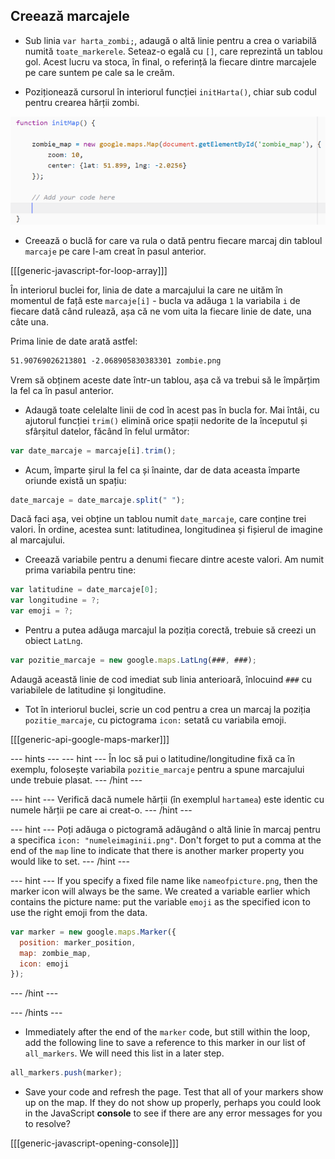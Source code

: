 ## Creează marcajele

+ Sub linia `var harta_zombi;`, adaugă o altă linie pentru a crea o variabilă numită `toate_markerele`. Seteaz-o egală cu `[]`, care reprezintă un tablou gol. Acest lucru va stoca, în final, o referință la fiecare dintre marcajele pe care suntem pe cale sa le creăm.

+ Poziționează cursorul în interiorul funcției `initHarta()`, chiar sub codul pentru crearea hărții zombi.

![Add marker code here](images/add-marker-code.png)

+ Creează o buclă for care va rula o dată pentru fiecare marcaj din tabloul `marcaje` pe care l-am creat în pasul anterior.

[[[generic-javascript-for-loop-array]]]

În interiorul buclei for, linia de date a marcajului la care ne uităm în momentul de față este `marcaje[i]` - bucla va adăuga `1` la variabila `i` de fiecare dată când rulează, așa că ne vom uita la fiecare linie de date, una câte una.

Prima linie de date arată astfel:

```html
51.90769026213801 -2.068905830383301 zombie.png
```

Vrem să obținem aceste date într-un tablou, așa că va trebui să le împărțim la fel ca în pasul anterior.

+ Adaugă toate celelalte linii de cod în acest pas în bucla for. Mai întâi, cu ajutorul funcției `trim()` elimină orice spații nedorite de la începutul și sfârșitul datelor, făcând în felul următor:

```JavaScript
var date_marcaje = marcaje[i].trim();
```

+ Acum, împarte șirul la fel ca și înainte, dar de data aceasta împarte oriunde există un spațiu:

```JavaScript
date_marcaje = date_marcaje.split(" ");
```

Dacă faci așa, vei obține un tablou numit `date_marcaje`, care conține trei valori. În ordine, acestea sunt: latitudinea, longitudinea și fișierul de imagine al marcajului.

+ Creează variabile pentru a denumi fiecare dintre aceste valori. Am numit prima variabila pentru tine:

```JavaScript
var latitudine = date_marcaje[0];
var longitudine = ?;
var emoji = ?;
```

+ Pentru a putea adăuga marcajul la poziția corectă, trebuie să creezi un obiect `LatLng`.

```JavaScript
var pozitie_marcaje = new google.maps.LatLng(###, ###);
```

Adaugă această linie de cod imediat sub linia anterioară, înlocuind `###` cu variabilele de latitudine și longitudine.

+ Tot în interiorul buclei, scrie un cod pentru a crea un marcaj la poziția `pozitie_marcaje`, cu pictograma `icon:` setată cu variabila emoji.

[[[generic-api-google-maps-marker]]]

\--- hints \--- \--- hint \--- În loc să pui o latitudine/longitudine fixă ca în exemplu, folosește variabila `pozitie_marcaje` pentru a spune marcajului unde trebuie plasat. \--- /hint \---

\--- hint \--- Verifică dacă numele hărții (în exemplul `hartamea`) este identic cu numele hărții pe care ai creat-o. \--- /hint \---

\--- hint \--- Poți adăuga o pictogramă adăugând o altă linie în marcaj pentru a specifica `icon: "numeleimaginii.png"`. Don't forget to put a comma at the end of the `map` line to indicate that there is another marker property you would like to set. \--- /hint \---

\--- hint \--- If you specify a fixed file name like `nameofpicture.png`, then the marker icon will always be the same. We created a variable earlier which contains the picture name: put the variable `emoji` as the specified icon to use the right emoji from the data.

```JavaScript
var marker = new google.maps.Marker({
  position: marker_position,
  map: zombie_map,
  icon: emoji
});
```

\--- /hint \---

\--- /hints \---

+ Immediately after the end of the `marker` code, but still within the loop, add the following line to save a reference to this marker in our list of `all_markers`. We will need this list in a later step.

```JavaScript
all_markers.push(marker);
```

+ Save your code and refresh the page. Test that all of your markers show up on the map. If they do not show up properly, perhaps you could look in the JavaScript **console** to see if there are any error messages for you to resolve?

[[[generic-javascript-opening-console]]]
